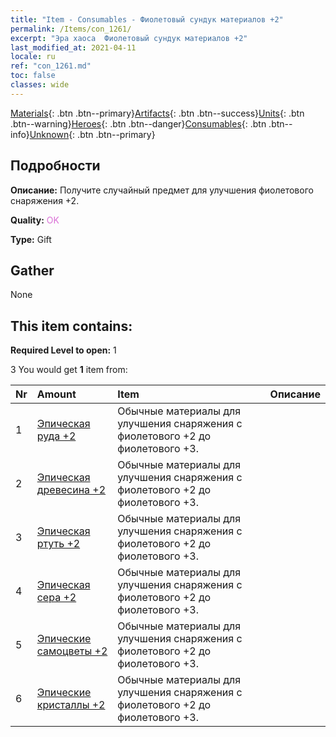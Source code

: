 ```yaml
---
title: "Item - Consumables - Фиолетовый сундук материалов +2"
permalink: /Items/con_1261/
excerpt: "Эра хаоса  Фиолетовый сундук материалов +2"
last_modified_at: 2021-04-11
locale: ru
ref: "con_1261.md"
toc: false
classes: wide
---
```

 [Materials](/ru/Items/){: .btn .btn--primary}[Artifacts](/ru/Items/Artifacts/){: .btn .btn--success}[Units](/ru/Items/Units/){: .btn .btn--warning}[Heroes](/ru/Items/Heroes/){: .btn .btn--danger}[Consumables](/ru/Items/Consumables/){: .btn .btn--info}[Unknown](/ru/Items/Unknown/){: .btn .btn--primary}

## Подробности
 **Описание:** Получите случайный предмет для улучшения фиолетового снаряжения +2.

 **Quality:** <span style="color: #DA70D6">OK</span>

 **Type:** Gift

## Gather

  None

## This item contains:

 **Required Level to open:** 1

 3 You would get **1** item  from:

  | Nr | Amount |     Item    | Описание |
  |:---|:-------|:------------|:-----------:|
  | 1 | [Эпическая руда +2](/ru/Items/mat_47/) | Обычные материалы для улучшения снаряжения c фиолетового +2 до фиолетового +3. | 
  | 2 | [Эпическая древесина +2](/ru/Items/mat_48/) | Обычные материалы для улучшения снаряжения c фиолетового +2 до фиолетового +3. | 
  | 3 | [Эпическая ртуть +2](/ru/Items/mat_49/) | Обычные материалы для улучшения снаряжения c фиолетового +2 до фиолетового +3. | 
  | 4 | [Эпическая сера +2](/ru/Items/mat_50/) | Обычные материалы для улучшения снаряжения c фиолетового +2 до фиолетового +3. | 
  | 5 | [Эпические самоцветы +2](/ru/Items/mat_51/) | Обычные материалы для улучшения снаряжения c фиолетового +2 до фиолетового +3. | 
  | 6 | [Эпические кристаллы +2](/ru/Items/mat_52/) | Обычные материалы для улучшения снаряжения c фиолетового +2 до фиолетового +3. | 
